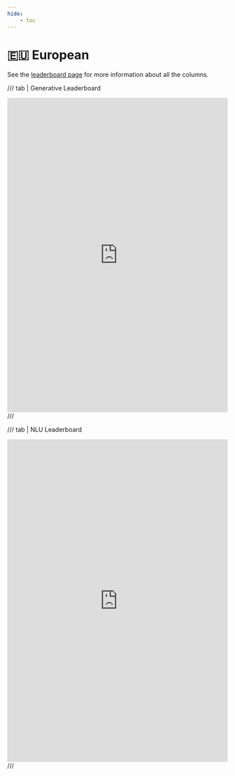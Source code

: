 ```yaml
---
hide:
    - toc
---
```

# 🇪🇺 European

See the [leaderboard page](/leaderboards) for more information about all the columns.

/// tab | Generative Leaderboard
<iframe title="" aria-label="Table" id="datawrapper-chart-A9772" src="https://datawrapper.dwcdn.net/A9772/1/" scrolling="no" frameborder="0" style="width: 0; min-width: 100% !important; border: none;" height="718" data-external="1"></iframe><script type="text/javascript">!function(){"use strict";window.addEventListener("message",(function(a){if(void 0!==a.data["datawrapper-height"]){var e=document.querySelectorAll("iframe");for(var t in a.data["datawrapper-height"])for(var r=0;r<e.length;r++)if(e[r].contentWindow===a.source){var i=a.data["datawrapper-height"][t]+"px";e[r].style.height=i}}}))}();</script>
///

/// tab | NLU Leaderboard
<iframe title="" aria-label="Table" id="datawrapper-chart-GmFjo" src="https://datawrapper.dwcdn.net/GmFjo/1/" scrolling="no" frameborder="0" style="width: 0; min-width: 100% !important; border: none;" height="737" data-external="1"></iframe><script type="text/javascript">!function(){"use strict";window.addEventListener("message",(function(a){if(void 0!==a.data["datawrapper-height"]){var e=document.querySelectorAll("iframe");for(var t in a.data["datawrapper-height"])for(var r=0;r<e.length;r++)if(e[r].contentWindow===a.source){var i=a.data["datawrapper-height"][t]+"px";e[r].style.height=i}}}))}();</script>
///
